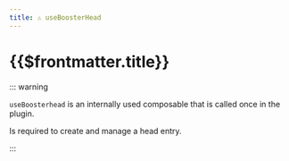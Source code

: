 ```yaml
---
title: ⚠️ useBoosterHead
---
```


# {{$frontmatter.title}}

::: warning

`useBoosterhead` is an internally used composable that is called once in the plugin.

Is required to create and manage a head entry.

:::
